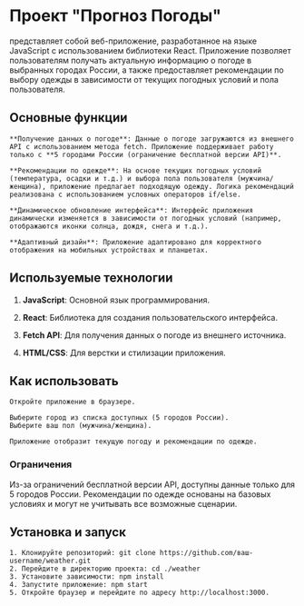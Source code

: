 # Проект "Прогноз Погоды"

представляет собой веб-приложение, разработанное на языке JavaScript с использованием библиотеки React. Приложение позволяет пользователям получать актуальную информацию о погоде в выбранных городах России, а также предоставляет рекомендации по выбору одежды в зависимости от текущих погодных условий и пола пользователя.

## Основные функции

    **Получение данных о погоде**: Данные о погоде загружаются из внешнего API с использованием метода fetch. Приложение поддерживает работу только с **5 городами России (ограничение бесплатной версии API)**.

    **Рекомендации по одежде**: На основе текущих погодных условий (температура, осадки и т.д.) и выбора пола пользователя (мужчина/женщина), приложение предлагает подходящую одежду. Логика рекомендаций реализована с использованием условных операторов if/else.

    **Динамическое обновление интерфейса**: Интерфейс приложения динамически изменяется в зависимости от погодных условий (например, отображаются иконки солнца, дождя, снега и т.д.).

    **Адаптивный дизайн**: Приложение адаптировано для корректного отображения на мобильных устройствах и планшетах.

## Используемые технологии

1.  **JavaScript**: Основной язык программирования.

2.  **React**: Библиотека для создания пользовательского интерфейса.

3.  **Fetch API**: Для получения данных о погоде из внешнего источника.

4.  **HTML/CSS**: Для верстки и стилизации приложения.

## Как использовать

    Откройте приложение в браузере.

    Выберите город из списка доступных (5 городов России).
    Выберите ваш пол (мужчина/женщина).

    Приложение отобразит текущую погоду и рекомендации по одежде.

### Ограничения

Из-за ограничений бесплатной версии API, доступны данные только для 5 городов России.
Рекомендации по одежде основаны на базовых условиях и могут не учитывать все возможные сценарии.

## Установка и запуск

    1. Клонируйте репозиторий: git clone https://github.com/ваш-username/weather.git
    2. Перейдите в директорию проекта: cd ./weather
    3. Установите зависимости: npm install
    4. Запустите приложение: npm start
    5. Откройте браузер и перейдите по адресу http://localhost:3000.
